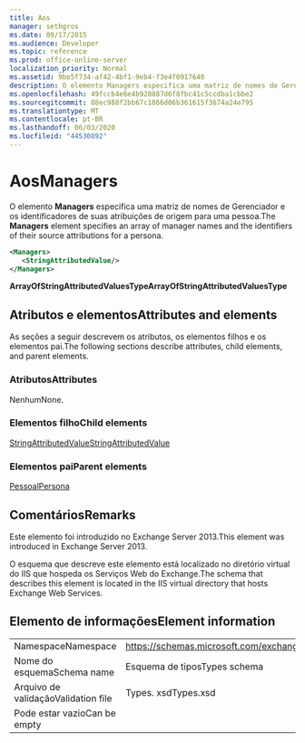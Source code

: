 ```yaml
---
title: Aos
manager: sethgros
ms.date: 09/17/2015
ms.audience: Developer
ms.topic: reference
ms.prod: office-online-server
localization_priority: Normal
ms.assetid: 9be5f734-af42-4bf1-9eb4-f3e4f0917640
description: O elemento Managers especifica uma matriz de nomes de Gerenciador e os identificadores de suas atribuições de origem para uma pessoa.
ms.openlocfilehash: 49fccb4e6e4b920887d6f8fbc41c5ccdba1cbbe2
ms.sourcegitcommit: 88ec988f2bb67c1866d06b361615f3674a24e795
ms.translationtype: MT
ms.contentlocale: pt-BR
ms.lasthandoff: 06/03/2020
ms.locfileid: "44530892"
---
```

# <a name="managers"></a><span data-ttu-id="d162f-103">Aos</span><span class="sxs-lookup"><span data-stu-id="d162f-103">Managers</span></span>

<span data-ttu-id="d162f-104">O elemento **Managers** especifica uma matriz de nomes de Gerenciador e os identificadores de suas atribuições de origem para uma pessoa.</span><span class="sxs-lookup"><span data-stu-id="d162f-104">The **Managers** element specifies an array of manager names and the identifiers of their source attributions for a persona.</span></span> 
  
```XML
<Managers>
   <StringAttributedValue/>
</Managers>
```

 <span data-ttu-id="d162f-105">**ArrayOfStringAttributedValuesType**</span><span class="sxs-lookup"><span data-stu-id="d162f-105">**ArrayOfStringAttributedValuesType**</span></span>
## <a name="attributes-and-elements"></a><span data-ttu-id="d162f-106">Atributos e elementos</span><span class="sxs-lookup"><span data-stu-id="d162f-106">Attributes and elements</span></span>

<span data-ttu-id="d162f-107">As seções a seguir descrevem os atributos, os elementos filhos e os elementos pai.</span><span class="sxs-lookup"><span data-stu-id="d162f-107">The following sections describe attributes, child elements, and parent elements.</span></span>
  
### <a name="attributes"></a><span data-ttu-id="d162f-108">Atributos</span><span class="sxs-lookup"><span data-stu-id="d162f-108">Attributes</span></span>

<span data-ttu-id="d162f-109">Nenhum</span><span class="sxs-lookup"><span data-stu-id="d162f-109">None.</span></span>
  
### <a name="child-elements"></a><span data-ttu-id="d162f-110">Elementos filho</span><span class="sxs-lookup"><span data-stu-id="d162f-110">Child elements</span></span>

[<span data-ttu-id="d162f-111">StringAttributedValue</span><span class="sxs-lookup"><span data-stu-id="d162f-111">StringAttributedValue</span></span>](stringattributedvalue.md)
  
### <a name="parent-elements"></a><span data-ttu-id="d162f-112">Elementos pai</span><span class="sxs-lookup"><span data-stu-id="d162f-112">Parent elements</span></span>

[<span data-ttu-id="d162f-113">Pessoal</span><span class="sxs-lookup"><span data-stu-id="d162f-113">Persona</span></span>](persona.md)
  
## <a name="remarks"></a><span data-ttu-id="d162f-114">Comentários</span><span class="sxs-lookup"><span data-stu-id="d162f-114">Remarks</span></span>

<span data-ttu-id="d162f-115">Este elemento foi introduzido no Exchange Server 2013.</span><span class="sxs-lookup"><span data-stu-id="d162f-115">This element was introduced in Exchange Server 2013.</span></span>
  
<span data-ttu-id="d162f-116">O esquema que descreve este elemento está localizado no diretório virtual do IIS que hospeda os Serviços Web do Exchange.</span><span class="sxs-lookup"><span data-stu-id="d162f-116">The schema that describes this element is located in the IIS virtual directory that hosts Exchange Web Services.</span></span>
  
## <a name="element-information"></a><span data-ttu-id="d162f-117">Elemento de informações</span><span class="sxs-lookup"><span data-stu-id="d162f-117">Element information</span></span>

|||
|:-----|:-----|
|<span data-ttu-id="d162f-118">Namespace</span><span class="sxs-lookup"><span data-stu-id="d162f-118">Namespace</span></span>  <br/> |https://schemas.microsoft.com/exchange/services/2006/types  <br/> |
|<span data-ttu-id="d162f-119">Nome do esquema</span><span class="sxs-lookup"><span data-stu-id="d162f-119">Schema name</span></span>  <br/> |<span data-ttu-id="d162f-120">Esquema de tipos</span><span class="sxs-lookup"><span data-stu-id="d162f-120">Types schema</span></span>  <br/> |
|<span data-ttu-id="d162f-121">Arquivo de validação</span><span class="sxs-lookup"><span data-stu-id="d162f-121">Validation file</span></span>  <br/> |<span data-ttu-id="d162f-122">Types. xsd</span><span class="sxs-lookup"><span data-stu-id="d162f-122">Types.xsd</span></span>  <br/> |
|<span data-ttu-id="d162f-123">Pode estar vazio</span><span class="sxs-lookup"><span data-stu-id="d162f-123">Can be empty</span></span>  <br/> ||
   

